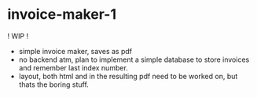 # invoice-maker-1

! WIP !

- simple invoice maker, saves as pdf
- no backend atm, plan to implement a simple database to store invoices and remember last index number.
- layout, both html and in the resulting pdf need to be worked on, but thats the boring stuff.
